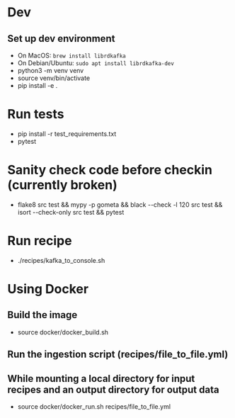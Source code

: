 # Dev
## Set up dev environment
- On MacOS: `brew install librdkafka`
- On Debian/Ubuntu: `sudo apt install librdkafka-dev`
- python3 -m venv venv
- source venv/bin/activate
- pip install -e .

# Run tests
- pip install -r test_requirements.txt
- pytest

# Sanity check code before checkin (currently broken)
- flake8 src test && mypy -p gometa && black --check -l 120 src test && isort --check-only src test && pytest

# Run recipe
- ./recipes/kafka_to_console.sh

# Using Docker
## Build the image
- source docker/docker_build.sh

## Run the ingestion script (recipes/file_to_file.yml)
## While mounting a local directory for input recipes and an output directory for output data
- source docker/docker_run.sh recipes/file_to_file.yml


